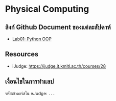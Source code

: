 # Physical Computing

## ลิงก์ Github Document ของแต่ละสัปดาห์

- [Lab01: Python OOP](labs/lab01-PythonOOP)

## Resources

- iJudge: https://ijudge.it.kmitl.ac.th/courses/28

## เงื่อนไขในการทำแลป

รหัสเข้าคอร์สใน eJudge: `...`
